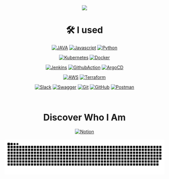 
  
<div align="center">

<img src="https://miro.medium.com/v2/resize:fit:1400/1*toYapRvF2zf6KVcKb1qOMg.png" />

  # 🛠 I used


  <a href="#"><img src="https://img.shields.io/badge/JAVA-007396?style=for-the-badge&logo=JAVA&logoColor=white" alt="JAVA"/></a>
  <a href="#"><img src="https://img.shields.io/badge/Javascript-F7DF1E?style=for-the-badge&logo=Javascript&logoColor=black" alt="Javascript"/></a>
  <a href="#"><img src="https://img.shields.io/badge/Python-3776AB?style=for-the-badge&logo=Python&logoColor=white" alt="Python"/>
  
  <a href="#"><img src="https://img.shields.io/badge/Kubernetes-326CE5?style=for-the-badge&logo=Kubernetes&logoColor=white" alt="Kubernetes"/></a>
  <a href="#"><img src="https://img.shields.io/badge/Docker-2496ED?style=for-the-badge&logo=Docker&logoColor=white" alt="Docker"/></a>
  
  <a href="#"><img src="https://img.shields.io/badge/Jenkins-D24939?style=for-the-badge&logo=Jenkins&logoColor=white" alt="Jenkins"/></a>
  <a href="#"><img src="https://img.shields.io/badge/GitHub_Actions-2088FF?style=for-the-badge&logo=GitHub-Actions&logoColor=white" alt="GithubAction"/></a>
  <a href="#"><img src="https://img.shields.io/badge/Argo_CD-FF5733?style=for-the-badge&logo=ArgoCD&logoColor=white" alt="ArgoCD"/></a>
  
  <a href="#"><img src="https://img.shields.io/badge/AWS-FF9900?style=for-the-badge&logo=Amazon-AWS&logoColor=black" alt="AWS"/></a>
  <a href="#"><img src="https://img.shields.io/badge/Terraform-623CE4?style=for-the-badge&logo=Terraform&logoColor=white" alt="Terraform"/>

  <a href="#"><img src="https://img.shields.io/badge/Slack-4A154B?style=for-the-badge&logo=Slack&logoColor=white" alt="Slack"/></a>
  <a href="#"><img src="https://img.shields.io/badge/Swagger-85EA2D?style=for-the-badge&logo=Swagger&logoColor=black" alt="Swagger"/></a>
  <a href="#"><img src="https://img.shields.io/badge/Git-F05032?style=for-the-badge&logo=Git&logoColor=white" alt="Git"/></a>
  <a href="#"><img src="https://img.shields.io/badge/GitHub-181717?style=for-the-badge&logo=GitHub&logoColor=white" alt="GitHub"/></a>
  <a href="#"><img src="https://img.shields.io/badge/Postman-FF6C37?style=for-the-badge&logo=Postman&logoColor=white" alt="Postman"/></a>


  <br/>
  
  # Discover Who I Am
  <a href="https://www.notion.so/Hyewon-s-Recording-c69d3e61934b4ac0b115f19679c6c17b">  
    <img src="https://img.shields.io/badge/Notion-000000?style=for-the-badge&logo=Notion&logoColor=white" alt="Notion"/>
  </a>
  
  <br/>
  <br/>
  
  <picture>
    <source
      media="(prefers-color-scheme: dark)"
      srcset="https://raw.githubusercontent.com/hyewone/hyewone/output/github-contribution-grid-snake-dark.svg"
    />
    <source
      media="(prefers-color-scheme: light)"
      srcset="https://raw.githubusercontent.com/hyewone/hyewone/output/github-contribution-grid-snake.svg"
    />
    <img
      alt="github contribution grid snake animation"
      src="https://raw.githubusercontent.com/hyewone/hyewone/output/github-contribution-grid-snake.svg"
    />
  </picture>

<div align="center">
